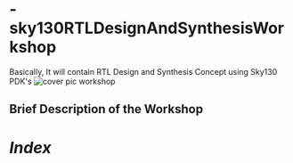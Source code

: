 # -sky130RTLDesignAndSynthesisWorkshop
Basically, It will contain RTL Design and Synthesis Concept  using Sky130 PDK's
![cover pic workshop](https://user-images.githubusercontent.com/92054999/165627050-83ec81a3-5055-491c-9107-2d96e40508db.PNG)
## Brief Description of the Workshop


# *Index*
